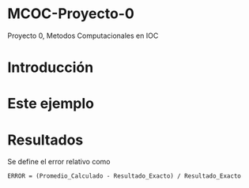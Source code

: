# MCOC-Proyecto-0
Proyecto 0, Metodos Computacionales en IOC

Introducción
==============



Este ejemplo
==============




Resultados
==============

Se define el error relativo como 

	ERROR = (Promedio_Calculado - Resultado_Exacto) / Resultado_Exacto
